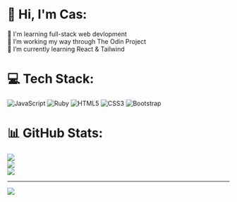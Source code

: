 # 👋 Hi, I'm Cas:
🚀 I'm learning full-stack web devlopment<br>
🔭 I’m working my way through The Odin Project<br>
🌱 I’m currently learning React & Tailwind<br>


# 💻 Tech Stack:
![JavaScript](https://img.shields.io/badge/javascript-%23323330.svg?style=plastic&logo=javascript&logoColor=%23F7DF1E) ![Ruby](https://img.shields.io/badge/ruby-%23CC342D.svg?style=plastic&logo=ruby&logoColor=white) ![HTML5](https://img.shields.io/badge/html5-%23E34F26.svg?style=plastic&logo=html5&logoColor=white) ![CSS3](https://img.shields.io/badge/css3-%231572B6.svg?style=plastic&logo=css3&logoColor=white) ![Bootstrap](https://img.shields.io/badge/bootstrap-%23563D7C.svg?style=plastic&logo=bootstrap&logoColor=white)
# 📊 GitHub Stats:
![](https://github-readme-stats.vercel.app/api?username=Casssb&theme=dark&hide_border=false&include_all_commits=false&count_private=false)<br/>
![](https://github-readme-streak-stats.herokuapp.com/?user=Casssb&theme=dark&hide_border=false)<br/>
![](https://github-readme-stats.vercel.app/api/top-langs/?username=Casssb&theme=dark&hide_border=false&include_all_commits=false&count_private=false&layout=compact)

---
[![](https://visitcount.itsvg.in/api?id=Casssb&icon=0&color=0)](https://visitcount.itsvg.in)

